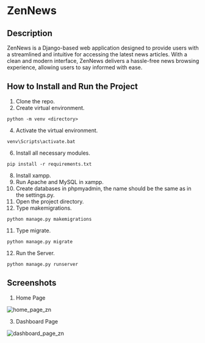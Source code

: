 # ZenNews
## Description
ZenNews is a Django-based web application designed to provide users with a streamlined and intuitive for accessing the latest news articles. With a clean and modern interface, ZenNews delivers a hassle-free news browsing experience, allowing users to say informed with ease.
## How to Install and Run the Project
1. Clone the repo.
2. Create virtual environment.
```
python -m venv <directory>
```
4. Activate the virtual environment.
```
venv\Scripts\activate.bat
```
6. Install all necessary modules.
```
pip install -r requirements.txt
```
8. Install xampp.
9. Run Apache and MySQL in xampp.
10. Create databases in phpmyadmin, the name should be the same as in the settings.py.
11. Open the project directory.
12. Type makemigrations.
```
python manage.py makemigrations
```
11. Type migrate.
```
python manage.py migrate
```
12. Run the Server.
```
python manage.py runserver
```

## Screenshots
1. Home Page

![home_page_zn](https://github.com/user-attachments/assets/38473801-9510-4834-a792-f7e80c36ae87)
 
3. Dashboard Page

![dashboard_page_zn](https://github.com/user-attachments/assets/acdb2e63-b6fb-4594-8f53-78baf661efe2)
